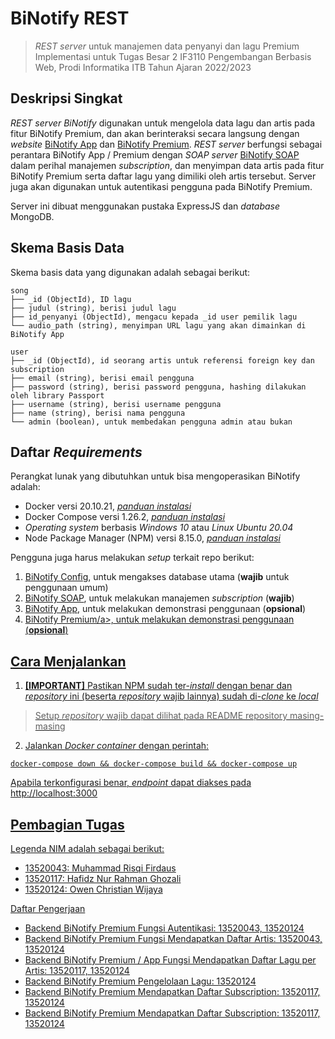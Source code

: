 # BiNotify REST
> _REST server_ untuk manajemen data penyanyi dan lagu Premium
> Implementasi untuk Tugas Besar 2 IF3110 Pengembangan Berbasis Web, Prodi Informatika ITB Tahun Ajaran 2022/2023

## Deskripsi Singkat
_REST server BiNotify_ digunakan untuk mengelola data lagu dan artis pada fitur BiNotify Premium, dan akan berinteraksi secara langsung dengan _website_  <a href = "https://gitlab.informatika.org/if3110-2022-k01-02-11/binotify-app">BiNotify App</a> dan  <a href = "https://gitlab.informatika.org/if3110-2022-k01-02-11/binotify-premium">BiNotify Premium</a>. _REST server_ berfungsi sebagai perantara BiNotify App / Premium dengan _SOAP server_  <a href = "https://gitlab.informatika.org/if3110-2022-k01-02-11/binotify-soap">BiNotify SOAP</a> dalam perihal manajemen _subscription_, dan menyimpan data artis pada fitur BiNotify Premium serta daftar lagu yang dimiliki oleh artis tersebut. Server juga akan digunakan untuk autentikasi pengguna pada BiNotify Premium.

Server ini dibuat menggunakan pustaka ExpressJS dan _database_ MongoDB.

## Skema Basis Data
Skema basis data yang digunakan adalah sebagai berikut:
```
song
├── _id (ObjectId), ID lagu
├── judul (string), berisi judul lagu
├── id_penyanyi (ObjectId), mengacu kepada _id user pemilik lagu
└── audio_path (string), menyimpan URL lagu yang akan dimainkan di BiNotify App

user
├── _id (ObjectId), id seorang artis untuk referensi foreign key dan subscription
├── email (string), berisi email pengguna
├── password (string), berisi password pengguna, hashing dilakukan oleh library Passport
├── username (string), berisi username pengguna
├── name (string), berisi nama pengguna
└── admin (boolean), untuk membedakan pengguna admin atau bukan
```

## Daftar _Requirements_
Perangkat lunak yang dibutuhkan untuk bisa mengoperasikan BiNotify adalah:
- Docker versi 20.10.21, <a href = "https://docs.docker.com/engine/install/">*panduan instalasi* </a>
- Docker Compose versi 1.26.2, <a href = "https://docs.docker.com/compose/install/">*panduan instalasi* </a>
- _Operating system_ berbasis _Windows 10_ atau _Linux Ubuntu 20.04_
- Node Package Manager (NPM) versi 8.15.0, <a href = "https://docs.npmjs.com/downloading-and-installing-node-js-and-npm">_panduan instalasi_ </a>

Pengguna juga harus melakukan _setup_ terkait repo berikut:
1. <a href = "https://gitlab.informatika.org/if3110-2022-k01-02-11/binotify-config">BiNotify Config</a>, untuk mengakses database utama (**wajib** untuk penggunaan umum)
2. <a href = "https://gitlab.informatika.org/if3110-2022-k01-02-11/binotify-soap">BiNotify SOAP</a>, untuk melakukan manajemen _subscription_ (**wajib**)
3. <a href = "https://gitlab.informatika.org/if3110-2022-k01-02-11/binotify-app">BiNotify App</a>, untuk melakukan demonstrasi penggunaan (**opsional**)
4. <a href = "https://gitlab.informatika.org/if3110-2022-k01-02-11/binotify-premium">BiNotify Premium/a>, untuk melakukan demonstrasi penggunaan (**opsional**)

## Cara Menjalankan
1. **[IMPORTANT]** Pastikan NPM sudah ter-_install_ dengan benar dan _repository_ ini (beserta _repository_ wajib lainnya) sudah di-_clone_ ke _local_
> Setup _repository_ wajib dapat dilihat pada README repository masing-masing
2. Jalankan _Docker container_ dengan perintah:
```
docker-compose down && docker-compose build && docker-compose up
```
Apabila terkonfigurasi benar, _endpoint_ dapat diakses pada http://localhost:3000

## Pembagian Tugas
Legenda NIM adalah sebagai berikut:
- 13520043: Muhammad Risqi Firdaus
- 13520117: Hafidz Nur Rahman Ghozali
- 13520124: Owen Christian Wijaya

Daftar Pengerjaan
- Backend BiNotify Premium Fungsi Autentikasi: 13520043, 13520124
- Backend BiNotify Premium Fungsi Mendapatkan Daftar Artis: 13520043, 13520124
- Backend BiNotify Premium / App Fungsi Mendapatkan Daftar Lagu per Artis: 13520117, 13520124
- Backend BiNotify Premium Pengelolaan Lagu: 13520124
- Backend BiNotify Premium Mendapatkan Daftar Subscription: 13520117, 13520124
- Backend BiNotify Premium Mendapatkan Daftar Subscription: 13520117, 13520124